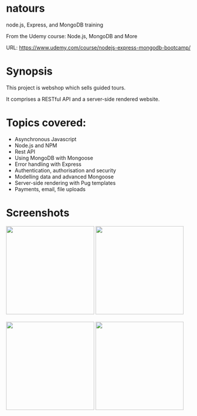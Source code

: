 # natours
node.js, Express, and MongoDB training

From the Udemy course: Node.js, MongoDB and More

URL: https://www.udemy.com/course/nodejs-express-mongodb-bootcamp/

# Synopsis
This project is webshop which sells guided tours.

It comprises a RESTful API and a server-side rendered website.

# Topics covered:
- Asynchronous Javascript
- Node.js and NPM
- Rest API
- Using MongoDB with Mongoose
- Error handling with Express
- Authentication, authorisation and security
- Modelling data and advanced Mongoose
- Server-side rendering with Pug templates
- Payments, email, file uploads

# Screenshots
<div>
<img src="https://user-images.githubusercontent.com/112425916/224552116-4051a4fc-ad8c-44d3-91b5-9ebb62059b8b.png" width="240"/>
<img src="https://user-images.githubusercontent.com/112425916/224552147-85475b28-b75f-408b-85ab-3adfeeadaa2f.png" width="240"/>
</div>
</br>
<div>
<img src="https://user-images.githubusercontent.com/112425916/224552136-387ae3d7-7d37-49ec-92bd-7e0e4dd0e239.png" width="240"/>
<img src="https://user-images.githubusercontent.com/112425916/224552141-ee9f1840-e6d0-41a6-8234-eb2271a5b661.png" width="240"/>
</div>
